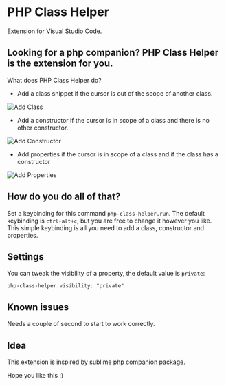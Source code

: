# PHP Class Helper
Extension for Visual Studio Code.

## Looking for a php companion? PHP Class Helper is the extension for you.

What does PHP Class Helper do? 
* Add a class snippet if the cursor is out of the scope of another class.

![Add Class](https://raw.githubusercontent.com/predragnikolic/php-class-helper/master/resources/gifs/class.gif)

* Add a constructor if the cursor is in scope of a class and there is no other constructor.

![Add Constructor](https://raw.githubusercontent.com/predragnikolic/php-class-helper/master/resources/gifs/constructor.gif)

* Add properties if the cursor is in scope of a class and  if the class has a constructor

![Add Properties](https://raw.githubusercontent.com/predragnikolic/php-class-helper/master/resources/gifs/addVariables.gif)

## How do you do all of that?
Set a keybinding for this command `php-class-helper.run`. The default keybinding is `ctrl+alt+c`, but you are free to change it however you like. This simple keybinding is all you need to add a class, constructor and properties.

## Settings

You can tweak the visibility of a property, the default value is `private`:

`php-class-helper.visibility: "private"`

## Known issues

Needs a couple of second to start to work correctly.

## Idea

This extension is inspired by sublime [php companion](https://github.com/erichard/SublimePHPCompanion) package.
 
Hope you like this :)
